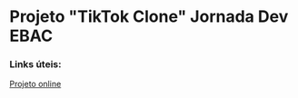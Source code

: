 # Projeto "TikTok Clone" Jornada Dev EBAC

### Links úteis:

[Projeto online](https://tiktok---jornada-d4d8f.web.app/)
